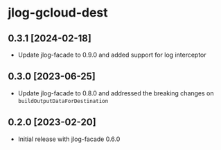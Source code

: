 # jlog-gcloud-dest

## 0.3.1 [2024-02-18]

* Update jlog-facade to 0.9.0 and added support for log interceptor

## 0.3.0 [2023-06-25]

* Update jlog-facade to 0.8.0 and addressed the breaking changes on `buildOutputDataForDestination`

## 0.2.0 [2023-02-20]

* Initial release with jlog-facade 0.6.0
